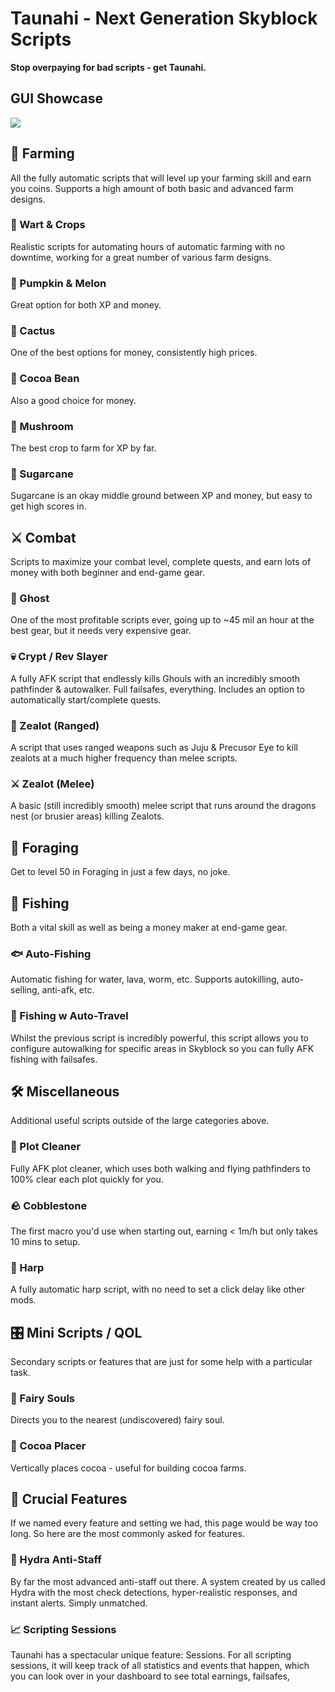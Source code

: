 # Taunahi - Next Generation Skyblock Scripts

**Stop overpaying for bad scripts - get Taunahi.**
## GUI Showcase
![](https://cdn.discordapp.com/attachments/980212612153368607/1201110819115630652/ezgif-1-9fb60872ea.gif?ex=65c8a09e&is=65b62b9e&hm=f6906b2099dd30c8f31aa96b5b916ebd32c5fe4b3dee88135de46bc90d68f30a&)

## 🌾 Farming
All the fully automatic scripts that will level up your farming skill and earn you coins. Supports a high amount of both basic and advanced farm designs.

### 🌱 Wart & Crops
Realistic scripts for automating hours of automatic farming with no downtime, working for a great number of various farm designs.

### 🎃 Pumpkin & Melon
Great option for both XP and money.

### 🌵 Cactus
One of the best options for money, consistently high prices.

### 🍫 Cocoa Bean
Also a good choice for money.

### 🍄 Mushroom
The best crop to farm for XP by far.

### 🌾 Sugarcane
Sugarcane is an okay middle ground between XP and money, but easy to get high scores in.

## ⚔️ Combat
Scripts to maximize your combat level, complete quests, and earn lots of money with both beginner and end-game gear.

### 👻 Ghost
One of the most profitable scripts ever, going up to ~45 mil an hour at the best gear, but it needs very expensive gear.

### 💀 Crypt / Rev Slayer
A fully AFK script that endlessly kills Ghouls with an incredibly smooth pathfinder & autowalker. Full failsafes, everything. Includes an option to automatically start/complete quests.

### 🏹 Zealot (Ranged)
A script that uses ranged weapons such as Juju & Precusor Eye to kill zealots at a much higher frequency than melee scripts.

### ⚔️ Zealot (Melee)
A basic (still incredibly smooth) melee script that runs around the dragons nest (or brusier areas) killing Zealots.

## 🌲 Foraging
Get to level 50 in Foraging in just a few days, no joke.

## 🎣 Fishing
Both a vital skill as well as being a money maker at end-game gear.

### 🐟 Auto-Fishing
Automatic fishing for water, lava, worm, etc. Supports autokilling, auto-selling, anti-afk, etc.

### 🚣 Fishing w Auto-Travel
Whilst the previous script is incredibly powerful, this script allows you to configure autowalking for specific areas in Skyblock so you can fully AFK fishing with failsafes.

## 🛠️ Miscellaneous
Additional useful scripts outside of the large categories above.

### 🧹 Plot Cleaner
Fully AFK plot cleaner, which uses both walking and flying pathfinders to 100% clear each plot quickly for you.

### 🪨 Cobblestone
The first macro you'd use when starting out, earning < 1m/h but only takes 10 mins to setup.

### 🎺 Harp
A fully automatic harp script, with no need to set a click delay like other mods.

## 🎛️ Mini Scripts / QOL
Secondary scripts or features that are just for some help with a particular task.

### 🧚 Fairy Souls
Directs you to the nearest (undiscovered) fairy soul.

### 🍫 Cocoa Placer
Vertically places cocoa - useful for building cocoa farms.

## 🔑 Crucial Features
If we named every feature and setting we had, this page would be way too long. So here are the most commonly asked for features.

### 👮️ Hydra Anti-Staff
By far the most advanced anti-staff out there. A system created by us called Hydra with the most check detections, hyper-realistic responses, and instant alerts. Simply unmatched.

### 📈 Scripting Sessions
Taunahi has a spectacular unique feature: Sessions. For all scripting sessions, it will keep track of all statistics and events that happen, which you can look over in your dashboard to see total earnings, failsafes,
